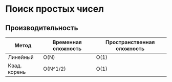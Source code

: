 # Поиск простых чисел

## Производительность

| Метод | Временная сложность | Пространственная сложность |
| ------ | ----------- | ----------- |
| Линейный | O(N) | O(1) |
| Квад. корень | O(N^1/2) | O(1) |
